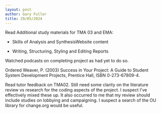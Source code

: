 ```yaml
---
layout: post
author: Gary Fuller
title: 29/05/2024
---
```

Read Additional study materials for TMA 03 and EMA:

- Skills of Analysis and SynthesisWebsite content 

- Writing, Structuring, Styling and Editing Reports

Watched podcasts on completing project as had yet to do so.

Ordered Weaver, P. (2003) Success in Your Project: A Guide to Student System Development Projects, Prentice Hall, ISBN 0-273-67809-4.

Read tutor feedback on TMA02. Still need some clarity on the literature review vs research for the coding aspects of the project. I suspect I've effectively mixed these up. It also occurred to me that my review should include studies on lobbying and campaigning. I suspect a search of the OU library for change.org would be useful.
